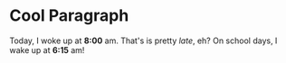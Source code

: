 # Cool Paragraph

Today, I woke up at **8:00** am. That's is pretty *late*, eh? On school days, I wake up at **6:15** am!
